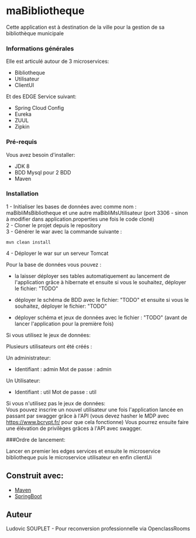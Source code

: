 # maBibliotheque

Cette application est à destination de la ville pour la gestion de sa bibliothèque municipale

### Informations générales

Elle est articulé autour de 3 microservices:

- Bibliotheque
- Utilisateur
- ClientUI

Et des EDGE Service suivant:

- Spring Cloud Config
- Eureka
- ZUUL
- Zipkin

### Pré-requis

Vous avez besoin d'installer:
- JDK 8  
- BDD Mysql pour 2 BDD
- Maven  

### Installation

1 - Initialiser les bases de données avec comme nom : maBibliMsBibliotheque et une autre maBibliMsUtilisateur (port 3306 - sinon à modifier dans application.properties une fois le code cloné)  
2 - Cloner le projet depuis le repository  
3 - Générer le war avec la commande suivante :  
```
mvn clean install
```
4 - Déployer le war sur un serveur Tomcat

Pour la base de données vous pouvez :

- la laisser déployer ses tables automatiquement au lancement de l'application grâce à hibernate et ensuite si vous le souhaitez, déployer le fichier: "TODO"

- déployer le schéma de BDD avec le fichier: "TODO" et ensuite si vous le souhaitez, déployer le fichier: "TODO"

- déployer schéma et jeux de données avec le fichier : "TODO" (avant de lancer l'application pour la première fois)

Si vous utilisez le jeux de données:

Plusieurs utilisateurs ont été créés :

Un administrateur:   
- Identifiant : admin Mot de passe : admin

Un Utilisateur:  
- Identifiant : util Mot de passe : util

Si vous n'utilisez pas le jeux de données:  
Vous pouvez inscrire un nouvel utilisateur une fois l'application lancée en passant par swagger grâce à l'API (vous devez hasher le MDP avec https://www.bcrypt.fr/ pour que cela fonctionne)
Vous pourrez ensuite faire une élévation de privilèges grâces à l'API avec swagger.

###Ordre de lancement:

Lancer en premier les edges services et ensuite le microservice bibliotheque puis le microservice utilisateur en enfin clientUi

## Construit avec:
* [Maven](https://maven.apache.org/)
* [SpringBoot](https://spring.io/projects/spring-boot)

## Auteur
Ludovic SOUPLET - Pour reconversion professionnelle via OpenclassRooms
